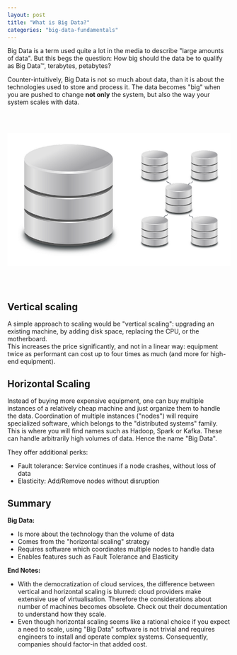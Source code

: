 ```yaml
---
layout: post
title: "What is Big Data?"
categories: "big-data-fundamentals"
---
```



Big Data is a term used quite a lot in the media to describe "large amounts of data". 
But this begs the question: How big should the data be to qualify as Big Data™, terabytes, petabytes?  

Counter-intuitively, Big Data is not so much about data, than it is about the technologies used to store and process it. The data becomes "big" when you are pushed to change __not only__ the system, but also the way your system scales with data.

   
   
  
![Vertical vs Horizontal Scaling](/assets/img/vertical-horizontal-scaling.png)
 
   
   

## Vertical scaling

A simple approach to scaling would be "vertical scaling": upgrading an existing machine, by adding disk space, replacing the CPU, or the motherboard.  
This increases the price significantly, and not in a linear way: equipment twice as performant can cost up to four times as much (and more for high-end equipment).

## Horizontal Scaling

Instead of buying more expensive equipment, one can buy multiple instances of a relatively cheap machine and just organize them to handle the data.
Coordination of multiple instances ("nodes") will require specialized software, which belongs to the "distributed systems" family. This is where you will find names such as Hadoop, Spark or Kafka. These can handle arbitrarily high volumes of data. Hence the name "Big Data".

They offer additional perks:
- Fault tolerance: Service continues if a node crashes, without loss of data
- Elasticity: Add/Remove nodes without disruption

## Summary
__Big Data:__
- Is more about the technology than the volume of data
- Comes from the "horizontal scaling" strategy
- Requires software which coordinates multiple nodes to handle data
- Enables features such as Fault Tolerance and Elasticity

__End Notes:__
- With the democratization of cloud services, the difference between vertical and horizontal scaling is blurred: cloud providers make extensive use of virtualisation. Therefore the considerations about number of machines becomes obsolete. Check out their documentation to understand how they scale.
- Even though horizontal scaling seems like a rational choice if you expect a need to scale, using "Big Data" software is not trivial and requires engineers to install and operate complex systems. Consequently, companies should factor-in that added cost.

